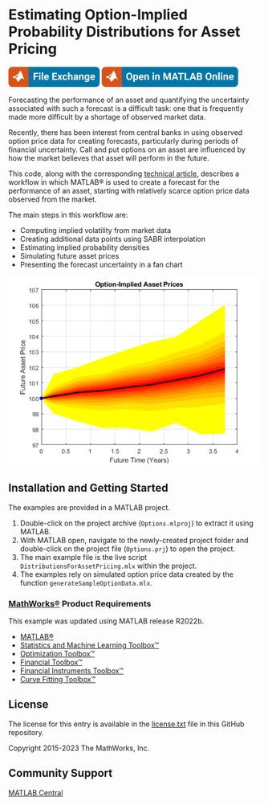 # Estimating Option-Implied Probability Distributions for Asset Pricing

[![View Estimating Option-Implied Probability Distributions for Asset Pricing on File Exchange](readme/matlab-file-exchange.svg)](https://www.mathworks.com/matlabcentral/fileexchange/53473-option-implied-probability-distributions-for-asset-pricing)
[![Open in MATLAB Online](readme/open-in-matlab-online.svg)](https://matlab.mathworks.com/open/github/v1?repo=mathworks/estimating-option-implied-probability-distributions-for-asset-pricing&project=Options.prj&file=DistributionsForAssetPricing.mlx)

Forecasting the performance of an asset and quantifying the uncertainty associated with such a forecast is a difficult task: one that is frequently made more difficult by a shortage of observed market data.

Recently, there has been interest from central banks in using observed option price data for creating forecasts, particularly during periods of financial uncertainty. Call and put options on an asset are influenced by how the market believes that asset will perform in the future. 

This code, along with the corresponding [technical article](https://uk.mathworks.com/company/newsletters/articles/estimating-option-implied-probability-distributions-for-asset-pricing.html), describes a workflow in which MATLAB® is used to create a forecast for the performance of an asset, starting with relatively scarce option price data observed from the market.

The main steps in this workflow are:

* Computing implied volatility from market data
* Creating additional data points using SABR interpolation
* Estimating implied probability densities
* Simulating future asset prices
* Presenting the forecast uncertainty in a fan chart

![](readme/FanChart.png)

## Installation and Getting Started
The examples are provided in a MATLAB project.
1. Double-click on the project archive (`Options.mlproj`) to extract it using MATLAB.
2. With MATLAB open, navigate to the newly-created project folder and double-click on the project file (`Options.prj`) to open the project.
3. The main example file is the live script `DistributionsForAssetPricing.mlx` within the project.
4. The examples rely on simulated option price data created by the function `generateSampleOptionData.mlx`.

### [MathWorks&reg;](https://www.mathworks.com) Product Requirements

This example was updated using MATLAB release R2022b.
- [MATLAB&reg;](https://www.mathworks.com/products/matlab.html)
- [Statistics and Machine Learning Toolbox&trade;](https://www.mathworks.com/products/statistics.html)
- [Optimization Toolbox&trade;](https://www.mathworks.com/products/optimization.html)
- [Financial Toolbox&trade;](https://www.mathworks.com/products/finance.html)
- [Financial Instruments Toolbox&trade;](https://www.mathworks.com/products/financial-instruments.html)
- [Curve Fitting Toolbox&trade;](https://www.mathworks.com/products/curvefitting.html)

## License
The license for this entry is available in the [license.txt](license.txt) file in this GitHub repository.

Copyright 2015-2023 The MathWorks, Inc.

## Community Support
[MATLAB Central](https://www.mathworks.com/matlabcentral)
